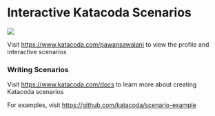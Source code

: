# Interactive Katacoda Scenarios

[![](http://shields.katacoda.com/katacoda/pawansawalani/count.svg)](https://www.katacoda.com/pawansawalani "Get your profile on Katacoda.com")

Visit https://www.katacoda.com/pawansawalani to view the profile and interactive scenarios

### Writing Scenarios
Visit https://www.katacoda.com/docs to learn more about creating Katacoda scenarios

For examples, visit https://github.com/katacoda/scenario-example

